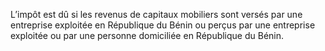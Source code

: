 L’impôt est dû si les revenus de capitaux mobiliers sont versés par une entreprise exploitée en République du Bénin ou perçus par une entreprise exploitée ou par une personne domiciliée en République du Bénin.